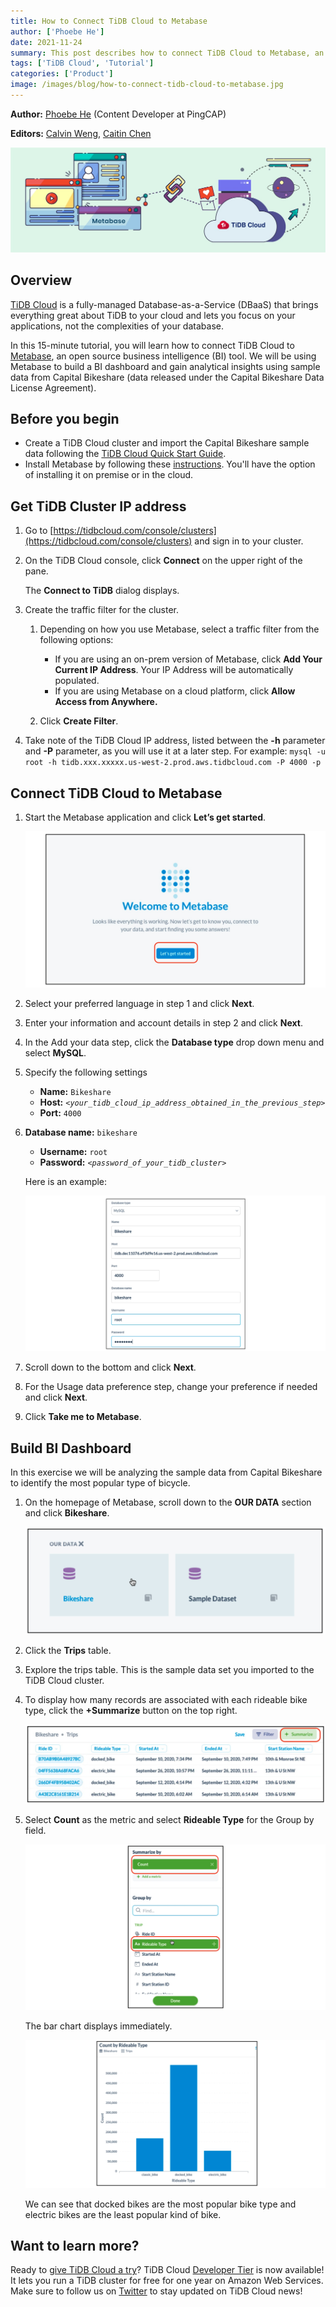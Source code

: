 ```yaml
---
title: How to Connect TiDB Cloud to Metabase
author: ['Phoebe He']
date: 2021-11-24
summary: This post describes how to connect TiDB Cloud to Metabase, an open source business intelligence tool.
tags: ['TiDB Cloud', 'Tutorial']
categories: ['Product']
image: /images/blog/how-to-connect-tidb-cloud-to-metabase.jpg
---
```


**Author:** [Phoebe He](https://github.com/phxwhe) (Content Developer at PingCAP)

**Editors:** [Calvin Weng](https://github.com/dcalvin), [Caitin Chen](https://github.com/caitinchen)

![How to connect TiDB Cloud to Metabase](media/how-to-connect-tidb-cloud-to-metabase.jpg)

## Overview

[TiDB Cloud](https://docs.pingcap.com/tidbcloud/public-preview) is a fully-managed Database-as-a-Service (DBaaS) that brings everything great about TiDB to your cloud and lets you focus on your applications, not the complexities of your database.

In this 15-minute tutorial, you will learn how to connect TiDB Cloud to [Metabase](https://www.metabase.com/), an open source business intelligence (BI) tool. We will be using Metabase to build a BI dashboard and gain analytical insights using sample data from Capital Bikeshare (data released under the Capital Bikeshare Data License Agreement).

## Before you begin

* Create a TiDB Cloud cluster and import the Capital Bikeshare sample data following the [TiDB Cloud Quick Start Guide](https://docs.pingcap.com/tidbcloud/public-preview/tidb-cloud-quickstart).
* Install Metabase by following these [instructions](https://www.metabase.com/docs/latest/operations-guide/installing-metabase.html). You'll have the option of installing it on premise or in the cloud.

## Get TiDB Cluster IP address

1. Go to [https://tidbcloud.com/console/clusters](https://tidbcloud.com/console/clusters) and sign in to your cluster.

2. On the TiDB Cloud console, click **Connect** on the upper right of the pane.

    The **Connect to TiDB** dialog displays.

3. Create the traffic filter for the cluster.

    1. Depending on how you use Metabase, select a traffic filter from the following options:

        * If you are using an on-prem version of Metabase, click **Add Your Current IP Address**. Your IP Address will be automatically populated.
        * If you are using Metabase on a cloud platform,  click **Allow Access from Anywhere.**

    2. Click **Create Filter**.

4. Take note of the TiDB Cloud IP address, listed between the **-h** parameter and **-P** parameter, as you will use it at a later step. For example: `mysql -u root -h tidb.xxx.xxxxx.us-west-2.prod.aws.tidbcloud.com -P 4000 -p`

## Connect TiDB Cloud to Metabase

1. Start the Metabase application and click **Let’s get started**.

    ![Click Let's get started](media/click-lets-get-started.jpg)

2. Select your preferred language in step 1 and click **Next**.

3. Enter your information and account details in step 2 and click **Next**.

4. In the Add your data step, click the **Database type** drop down menu and select **MySQL**.

5. Specify the following settings

    * **Name:** `Bikeshare`
    * **Host:** *`<your_tidb_cloud_ip_address_obtained_in_the_previous_step>`*
    * **Port:** `4000`

6. **Database name:** `bikeshare`

    * **Username:** `root`
    * **Password:** *`<password_of_your_tidb_cluster>`*

    Here is an example:

    ![Database name](media/database-name-bikeshare.jpg)

7. Scroll down to the bottom and click **Next**.

8. For the Usage data preference step, change your preference if needed and click **Next**.

9. Click **Take me to Metabase**.

## Build BI Dashboard

In this exercise we will be analyzing the sample data from Capital Bikeshare to identify the most popular type of bicycle.

1. On the homepage of Metabase, scroll down to the **OUR DATA** section and click **Bikeshare**.

    ![Scroll down to OUR DATA](media/scroll-down-to-our-data.jpg)

2. Click the **Trips** table.

3. Explore the trips table. This is the sample data set you imported to the TiDB Cloud cluster.

4. To display how many records are associated with each rideable bike type, click the **+Summarize** button on the top right.

    ![Click +Summarize](media/click-summarize.jpg)

5. Select **Count** as the metric and select **Rideable Type** for the Group by field.

    ![Select Count](media/select-count.jpg)

    The bar chart displays immediately.

    ![Bar chart displays](media/bar-chart-displays.jpg)

    We can see that docked bikes are the most popular bike type and electric bikes are the least popular kind of bike.

## Want to learn more?

Ready to [give TiDB Cloud a try](https://tidbcloud.com/signup?_ga=2.179445796.1809300235.1637569164-1325493959.1627016874)? TiDB Cloud [Developer Tier](https://pingcap.com/blog/tidb-cloud-introduces-developer-tier) is now available! It lets you run a TiDB cluster for free for one year on Amazon Web Services. Make sure to follow us on [Twitter](https://twitter.com/PingCAP) to stay updated on TiDB Cloud news!
